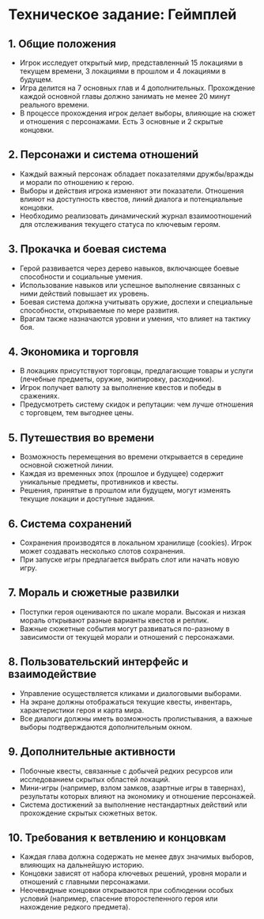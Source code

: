 # Техническое задание: Геймплей

## 1. Общие положения
- Игрок исследует открытый мир, представленный 15 локациями в текущем времени, 3 локациями в прошлом и 4 локациями в будущем.
- Игра делится на 7 основных глав и 4 дополнительных. Прохождение каждой основной главы должно занимать не менее 20 минут реального времени.
- В процессе прохождения игрок делает выборы, влияющие на сюжет и отношения с персонажами. Есть 3 основные и 2 скрытые концовки.

## 2. Персонажи и система отношений
- Каждый важный персонаж обладает показателями дружбы/вражды и морали по отношению к герою.
- Выборы и действия игрока изменяют эти показатели. Отношения влияют на доступность квестов, линий диалога и потенциальные концовки.
- Необходимо реализовать динамический журнал взаимоотношений для отслеживания текущего статуса по ключевым героям.

## 3. Прокачка и боевая система
- Герой развивается через дерево навыков, включающее боевые способности и социальные умения.
- Использование навыков или успешное выполнение связанных с ними действий повышает их уровень.
- Боевая система должна учитывать оружие, доспехи и специальные способности, открываемые по мере развития.
- Врагам также назначаются уровни и умения, что влияет на тактику боя.

## 4. Экономика и торговля
- В локациях присутствуют торговцы, предлагающие товары и услуги (лечебные предметы, оружие, экипировку, расходники).
- Игрок получает валюту за выполнение квестов и победы в сражениях.
- Предусмотреть систему скидок и репутации: чем лучше отношения с торговцем, тем выгоднее цены.

## 5. Путешествия во времени
- Возможность перемещения во времени открывается в середине основной сюжетной линии.
- Каждая из временных эпох (прошлое и будущее) содержит уникальные предметы, противников и квесты.
- Решения, принятые в прошлом или будущем, могут изменять текущие локации и доступные задания.

## 6. Система сохранений
- Сохранения производятся в локальном хранилище (cookies). Игрок может создавать несколько слотов сохранения.
- При запуске игры предлагается выбрать слот или начать новую игру.

## 7. Мораль и сюжетные развилки
- Поступки героя оцениваются по шкале морали. Высокая и низкая мораль открывают разные варианты квестов и реплик.
- Важные сюжетные события могут развиваться по-разному в зависимости от текущей морали и отношений с персонажами.

## 8. Пользовательский интерфейс и взаимодействие
- Управление осуществляется кликами и диалоговыми выборами.
- На экране должны отображаться текущие квесты, инвентарь, характеристики героя и карта мира.
- Все диалоги должны иметь возможность пролистывания, а важные выборы подтверждаются дополнительным окном.

## 9. Дополнительные активности
- Побочные квесты, связанные с добычей редких ресурсов или исследованием скрытых областей локаций.
- Мини-игры (например, взлом замков, азартные игры в тавернах), результаты которых влияют на экономику и отношение персонажей.
- Система достижений за выполнение нестандартных действий или прохождение скрытых сюжетных веток.

## 10. Требования к ветвлению и концовкам
- Каждая глава должна содержать не менее двух значимых выборов, влияющих на дальнейшую историю.
- Концовки зависят от набора ключевых решений, уровня морали и отношений с главными персонажами.
- Неочевидные концовки открываются при соблюдении особых условий (например, спасение второстепенного героя или нахождение редкого предмета).

